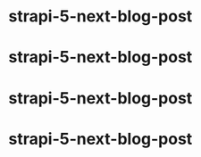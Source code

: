 # strapi-5-next-blog-post
# strapi-5-next-blog-post
# strapi-5-next-blog-post
# strapi-5-next-blog-post
